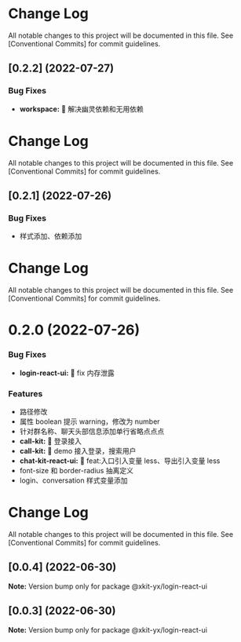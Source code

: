 # Change Log

All notable changes to this project will be documented in this file.
See [Conventional Commits] for commit guidelines.

## [0.2.2] (2022-07-27)

### Bug Fixes

- **workspace:** 🐛 解决幽灵依赖和无用依赖 

# Change Log

All notable changes to this project will be documented in this file.
See [Conventional Commits] for commit guidelines.

## [0.2.1] (2022-07-26)

### Bug Fixes

- 样式添加、依赖添加

# Change Log

All notable changes to this project will be documented in this file.
See [Conventional Commits] for commit guidelines.

# 0.2.0 (2022-07-26)

### Bug Fixes

- **login-react-ui:** 🐛 fix 内存泄露

### Features

- 路径修改
- 属性 boolean 提示 warning，修改为 number
- 针对群名称、聊天头部信息添加单行省略点点点
- **call-kit:** 🎸 登录接入
- **call-kit:** 🎸 demo 接入登录，搜索用户
- **chat-kit-react-ui:** 🎸 feat:入口引入变量 less、导出引入变量 less
- font-size 和 border-radius 抽离定义
- login、conversation 样式变量添加

# Change Log

All notable changes to this project will be documented in this file.
See [Conventional Commits] for commit guidelines.

## [0.0.4] (2022-06-30)

**Note:** Version bump only for package @xkit-yx/login-react-ui

## [0.0.3] (2022-06-30)

**Note:** Version bump only for package @xkit-yx/login-react-ui
